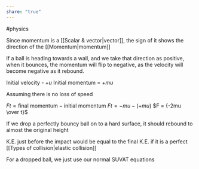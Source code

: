 ```yaml
---
share: "true"
---
```

#physics 

Since momentum is a [[Scalar & vector|vector]], the sign of it shows the direction of the [[Momentum|momentum]]

If a ball is heading towards a wall, and we take that direction as positive, when it bounces, the momentum will flip to negative, as the velocity will become negative as it rebound.

Initial velocity - $+u$
Initial momentum = $+mu$

Assuming there is no loss of speed

$Ft = \text{final momentum} - \text{initial momentum}$
$Ft = -mu - (+mu)$
$F = {-2mu \over t}$

If we drop a perfectly bouncy ball on to a hard surface, it should rebound to almost the original height

K.E. just before the impact would be equal to the final K.E. if it is a perfect [[Types of collision|elastic collision]]

For a dropped ball, we just use our normal SUVAT equations


